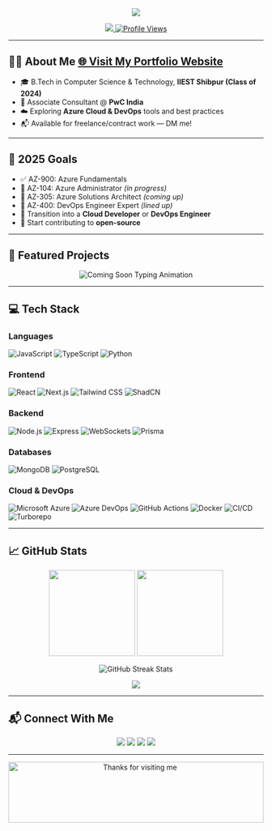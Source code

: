 
<p align="center">
  <img src="https://capsule-render.vercel.app/api?type=waving&color=0e72ec&height=200&section=header&text=Welcome%20to%20Arnab's%20GitHub!&fontColor=ffffff&fontSize=30&fontAlign=50&fontAlignY=40"/>
</p>

<!-- Portfolio and View Count -->
<p align="center">
  <a href="https://twitter.com/thearnabsaha" target="_blank">
    <img src="https://img.shields.io/badge/Twitter-1DA1F2?style=for-the-badge&logo=twitter&logoColor=white" />
  </a>
  <a href="#">
    <img src="https://komarev.com/ghpvc/?username=thearnabsaha&label=Profile%20views&color=0e75b6&style=for-the-badge" alt="Profile Views" />
  </a>
</p>


---

## 🙋‍♂️ About Me <a href="https://grevelops.co" target="_blank"><strong>🌐 Visit My Portfolio Website</strong></a>  

- 🎓 B.Tech in Computer Science & Technology, **IIEST Shibpur (Class of 2024)**
- 💼 Associate Consultant @ **PwC India**
- ☁️ Exploring **Azure Cloud & DevOps** tools and best practices
- 📬 Available for freelance/contract work — DM me!

---

## 🎯 2025 Goals

- ✅ AZ-900: Azure Fundamentals  
- 🔄 AZ-104: Azure Administrator *(in progress)*  
- 🔄 AZ-305: Azure Solutions Architect *(coming up)*  
- 🔄 AZ-400: DevOps Engineer Expert *(lined up)*  
- 🚀 Transition into a **Cloud Developer** or **DevOps Engineer**  
- 🌱 Start contributing to **open-source**

---

## 🚀 Featured Projects

<p align="center">
  <img src="https://readme-typing-svg.herokuapp.com?font=Fira+Code&weight=800&size=24&pause=1000&color=0e72ec&center=true&vCenter=true&width=600&lines=🚧+Projects+Coming+Soon...+Stay+Tuned!+🚀" alt="Coming Soon Typing Animation" />
</p>

---

## 💻 Tech Stack

### Languages
![JavaScript](https://img.shields.io/badge/JavaScript-F7DF1E?style=for-the-badge&logo=javascript&logoColor=black)
![TypeScript](https://img.shields.io/badge/TypeScript-007ACC?style=for-the-badge&logo=typescript&logoColor=white)
![Python](https://img.shields.io/badge/Python-3776AB?style=for-the-badge&logo=python&logoColor=white)

### Frontend
![React](https://img.shields.io/badge/React-20232A?style=for-the-badge&logo=react&logoColor=61DAFB)
![Next.js](https://img.shields.io/badge/Next.js-000000?style=for-the-badge&logo=nextdotjs&logoColor=white)
![Tailwind CSS](https://img.shields.io/badge/Tailwind-06B6D4?style=for-the-badge&logo=tailwindcss&logoColor=white)
![ShadCN](https://img.shields.io/badge/ShadCN-000000?style=for-the-badge&logo=vercel&logoColor=white)

### Backend
![Node.js](https://img.shields.io/badge/Node.js-339933?style=for-the-badge&logo=node.js&logoColor=white)
![Express](https://img.shields.io/badge/Express-000000?style=for-the-badge&logo=express&logoColor=white)
![WebSockets](https://img.shields.io/badge/WebSockets-F00000?style=for-the-badge&logo=websockets&logoColor=white)
![Prisma](https://img.shields.io/badge/Prisma-2D3748?style=for-the-badge&logo=prisma&logoColor=white)

### Databases
![MongoDB](https://img.shields.io/badge/MongoDB-4EA94B?style=for-the-badge&logo=mongodb&logoColor=white)
![PostgreSQL](https://img.shields.io/badge/PostgreSQL-4169E1?style=for-the-badge&logo=postgresql&logoColor=white)

### Cloud & DevOps
![Microsoft Azure](https://img.shields.io/badge/Azure-0078D4?style=for-the-badge&logo=microsoft-azure&logoColor=white)
![Azure DevOps](https://img.shields.io/badge/Azure%20DevOps-0078D7?style=for-the-badge&logo=azuredevops&logoColor=white)
![GitHub Actions](https://img.shields.io/badge/GitHub%20Actions-2088FF?style=for-the-badge&logo=github-actions&logoColor=white)
![Docker](https://img.shields.io/badge/Docker-2496ED?style=for-the-badge&logo=docker&logoColor=white)
![CI/CD](https://img.shields.io/badge/CI%2FCD-blue?style=for-the-badge&logo=gitlab&logoColor=white)
![Turborepo](https://img.shields.io/badge/Turborepo-000000?style=for-the-badge&logo=turbo&logoColor=white)

---

## 📈 GitHub Stats

<div align="center">
  <img src="https://github-readme-stats.vercel.app/api?username=thearnabsaha&show_icons=true&theme=radical&count_private=true" height="170px"/>
  <img src="https://github-readme-stats.vercel.app/api/top-langs/?username=thearnabsaha&layout=compact&theme=radical" height="170px"/>
</div>

<p align="center">
  <img src="https://streak-stats.demolab.com/?user=thearnabsaha&theme=black-ice&hide_border=true" alt="GitHub Streak Stats"/>
</p>

<p align="center">
  <img src="https://github-profile-summary-cards.vercel.app/api/cards/profile-details?username=thearnabsaha&theme=github_dark"/>
</p>

---

## 📬 Connect With Me

<p align="center">
  <a href="https://github.com/thearnabsaha"><img src="https://img.shields.io/badge/GitHub-100000?style=for-the-badge&logo=github&logoColor=white"/></a>
  <a href="https://www.linkedin.com/in/thearnabsaha/"><img src="https://img.shields.io/badge/LinkedIn-0A66C2?style=for-the-badge&logo=linkedin&logoColor=white"/></a>
  <a href="https://twitter.com/thearnabsaha"><img src="https://img.shields.io/badge/Twitter-1DA1F2?style=for-the-badge&logo=twitter&logoColor=white"/></a>
  <a href="https://www.instagram.com/thearnabsaha/"><img src="https://img.shields.io/badge/Instagram-E4405F?style=for-the-badge&logo=instagram&logoColor=white"/></a>
</p>

---

<p align="center">
  <img height="120" alt="Thanks for visiting me" width="100%" src="https://raw.githubusercontent.com/BrunnerLivio/brunnerlivio/master/images/marquee.svg" />
</p>
